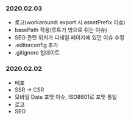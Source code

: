 ### 2020.02.03
- 로고(workaround: export 시 assetPrefix 이슈)
- basePath 적용(루트가 밖으로 튀는 이슈)
- SEO 관련 위치가 디테일 페이지에 있던 이슈 수정
- .editorconfig 추가
- .gitignore 업데이트
### 2020.02.02
- 배포
- SSR -> CSR
- 모바일 Date 포맷 이슈, ISO8601로 포맷 통일  
- 로고
- SEO
